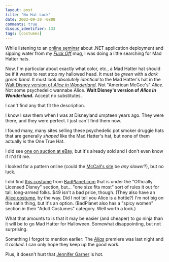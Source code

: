 ```yaml
---
layout: post
title: "No Hat Luck"
date: 2002-09-30 -0800
comments: true
disqus_identifier: 133
tags: [costumes]
---
```

While listening to an [online seminar](http://www.interwise.com) about
.NET application deployment and sipping water from my [*Fuck
Off*](https://store.theonion.com/cgi-bin/store/EDCstore.pl?user_action=detail&catalogno=ONION:ON6000MUG1)
mug, I was doing a little searching for Mad Hatter hats.

 Now, I'm particular about exactly what color, etc., a Mad Hatter hat
should be if it wants to rest atop my hallowed head. It must be *green*
with a *dark green band*. It must look *absolutely identical* to the Mad
Hatter's hat in the [Walt Disney version of *Alice in
Wonderland*](http://www.amazon.com/exec/obidos/ASIN/B00004R99L/mhsvortex).
Not "American McGee's" *Alice*. Not some psychedelic wannabe Alice.
**Walt Disney's version of *Alice in Wonderland*.** Accept no
substitutes.

 I can't find any that fit the description.

 I know I saw them when I was at Disneyland umpteen years ago. They were
there, and they were perfect. I just can't find them now.

 I found many, many sites selling these psychedelic pot smoker druggie
hats that are generally *shaped* like the Mad Hatter's hat, but none of
them actually *is* the One True Hat.

 I did see [one on auction at
eBay](http://cgi.ebay.com/ws/eBayISAPI.dll?ViewItem&item=718847872), but
it's already sold and I don't even know if it'd fit me.

 I looked for a pattern online (could the [McCall's
site](http://www.mccall.com/) be *any slower*?), but no luck.

 I did find [this
costume](http://www.badplanet.com/asp/items.asp?I=5375&R=) from
[BadPlanet.com](http://www.badplanet.com) that is under the "Officially
Licensed Disney" section, but... "one size fits most" sort of rules it
out for tall, long-armed folks. \$49 isn't a bad price, though. (They
also have an [Alice
costume](http://www.badplanet.com/asp/items.asp?I=5373&R=), by the way.
Did I not tell you Alice is a hottie?) I'm not big on the satin thing,
but it's an option. (BadPlanet also has a "spicy women" section in their
"Adult Costumes" category. Well worth a look.)

 What that amounts to is that it may be easier (and cheaper) to go ninja
than it will be to go Mad Hatter for Halloween. Somewhat disappointing,
but not surprising.

 Something I forgot to mention earlier: The
[*Alias*](http://abc.abcnews.go.com/primetime/alias/index.html) premiere
was last night and it *rocked*. I can only hope they keep up the good
work.

 Plus, it doesn't hurt that [Jennifer
Garner](http://abc.abcnews.go.com/primetime/alias/profiles/actor_garner.html)
is hot.

